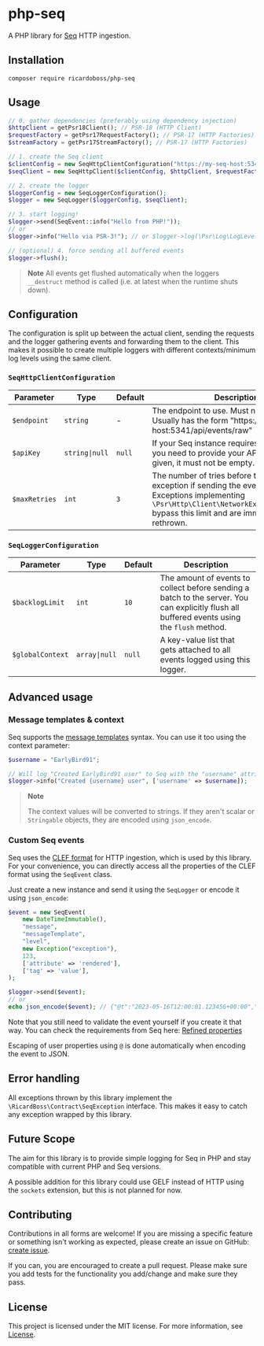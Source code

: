 [Seq]: https://datalust.co/seq
[License]: ./LICENSE.md
[create issue]: https://github.com/ricardoboss/php-seq/issues/new

# php-seq

A PHP library for [Seq] HTTP ingestion.

## Installation

```
composer require ricardoboss/php-seq
```

## Usage

```php
// 0. gather dependencies (preferably using dependency injection)
$httpClient = getPsr18Client(); // PSR-18 (HTTP Client)
$requestFactory = getPsr17RequestFactory(); // PSR-17 (HTTP Factories)
$streamFactory = getPsr17StreamFactory(); // PSR-17 (HTTP Factories)

// 1. create the Seq client
$clientConfig = new SeqHttpClientConfiguration("https://my-seq-host:5341/api/events/raw", "my-api-key");
$seqClient = new SeqHttpClient($clientConfig, $httpClient, $requestFactory, $streamFactory);

// 2. create the logger
$loggerConfig = new SeqLoggerConfiguration();
$logger = new SeqLogger($loggerConfig, $seqClient);

// 3. start logging!
$logger->send(SeqEvent::info("Hello from PHP!"));
// or
$logger->info("Hello via PSR-3!"); // or $logger->log(\Psr\Log\LogLevel::INFO, "...");

// (optional) 4. force sending all buffered events
$logger->flush();
```

> **Note**
> All events get flushed automatically when the loggers `__destruct` method is called (i.e. at latest when the runtime shuts down).

## Configuration

The configuration is split up between the actual client, sending the requests and the logger gathering events and forwarding them to the client.
This makes it possible to create multiple loggers with different contexts/minimum log levels using the same client.

### `SeqHttpClientConfiguration`

| Parameter     | Type           | Default | Description                                                                                                                                                                                        |
|---------------|----------------|---------|----------------------------------------------------------------------------------------------------------------------------------------------------------------------------------------------------|
| `$endpoint`   | `string`       | -       | The endpoint to use. Must not be empty. Usually has the form "https://seq-host:5341/api/events/raw"                                                                                                |
| `$apiKey`     | `string\|null` | `null`  | If your Seq instance requires authentication, you need to provide your API key here. If given, it must not be empty.                                                                               |
| `$maxRetries` | `int`          | `3`     | The number of tries before throwing an exception if sending the events fails. Exceptions implementing `\Psr\Http\Client\NetworkExceptionInterface` bypass this limit and are immediately rethrown. |

### `SeqLoggerConfiguration`

| Parameter        | Type          | Default | Description                                                                                                                                  |
|------------------|---------------|---------|----------------------------------------------------------------------------------------------------------------------------------------------|
| `$backlogLimit`  | `int`         | `10`    | The amount of events to collect before sending a batch to the server. You can explicitly flush all buffered events using the `flush` method. |
| `$globalContext` | `array\|null` | `null`  | A key-value list that gets attached to all events logged using this logger.                                                                  |

## Advanced usage

### Message templates & context

Seq supports the [message templates](https://messagetemplates.org/) syntax.
You can use it too using the context parameter:

```php
$username = "EarlyBird91";

// Will log "Created EarlyBird91 user" to Seq with the "username" attribute set to "EarlyBird91"
$logger->info("Created {username} user", ['username' => $username]);
```

> **Note**
>
> The context values will be converted to strings.
> If they aren't scalar or `Stringable` objects, they are encoded using `json_encode`.

### Custom Seq events

Seq uses the [CLEF format](https://clef-json.org/) for HTTP ingestion, which is used by this library.
For your convenience, you can directly access all the properties of the CLEF format using the `SeqEvent` class.

Just create a new instance and send it using the `SeqLogger` or encode it using `json_encode`:

```php
$event = new SeqEvent(
    new DateTimeImmutable(),
    "message",
    "messageTemplate",
    "level",
    new Exception("exception"),
    123,
    ['attribute' => 'rendered'],
    ['tag' => 'value'],
);

$logger->send($event);
// or
echo json_encode($event); // {"@t":"2023-05-16T12:00:01.123456+00:00","@mt":"messageTemplate",...}
```

Note that you still need to validate the event yourself if you create it that way.
You can check the requirements from Seq here: [Refined properties](https://docs.datalust.co/docs/posting-raw-events#reified-properties)

Escaping of user properties using `@` is done automatically when encoding the event to JSON.

## Error handling

All exceptions thrown by this library implement the `\RicardBoss\Contract\SeqException` interface.
This makes it easy to catch any exception wrapped by this library.

## Future Scope

The aim for this library is to provide simple logging for Seq in PHP and stay compatible with current PHP and Seq versions.

A possible addition for this library could use GELF instead of HTTP using the `sockets` extension, but this is not planned for now.

## Contributing

Contributions in all forms are welcome! If you are missing a specific feature or something isn't working as expected,
please create an issue on GitHub: [create issue].

If you can, you are encouraged to create a pull request. Please make sure you add tests for the functionality you
add/change and make sure they pass.

## License

This project is licensed under the MIT license. For more information, see [License].
